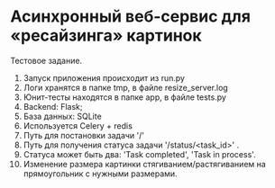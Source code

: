 # Асинхронный веб-сервис для «ресайзинга» картинок
Тестовое задание. 
1. Запуск приложения происходит из run.py
2. Логи хранятся в папке tmp, в файле resize_server.log
3. Юнит-тесты находятся в папке app, в файле tests.py
4. Backend: Flask; 
5. База данных: SQLite
6. Используется Celery + redis
7. Путь для постановки задачи '/'
8. Путь для получения статуса задачи '/status/<task_id>' . 
9. Статуса может быть два: 'Task completed', 'Task in process'.
10. Изменение размера картинки стягиванием/растягиванием на прямоугольник с нужными размерами.
